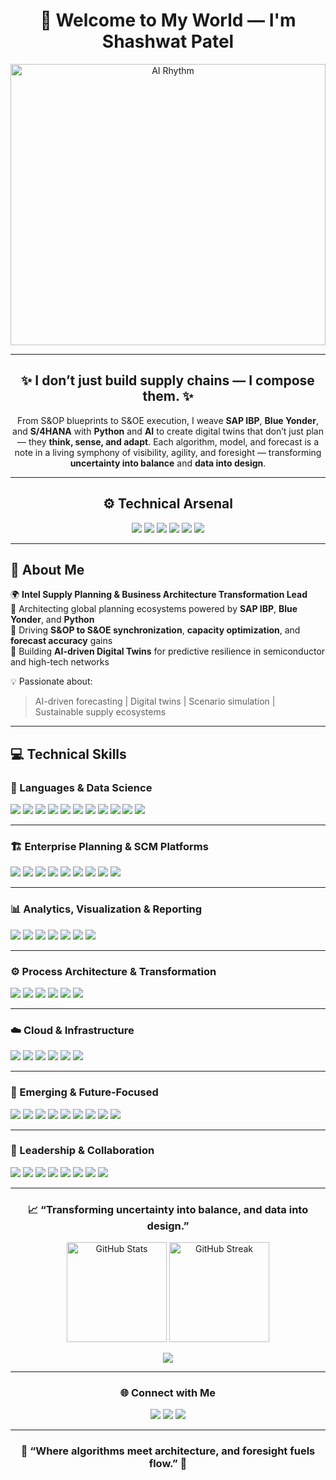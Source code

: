 <!-- HEADER -->
<h1 align="center">
  👋 Welcome to My World — I'm <b>Shashwat Patel</b>  
</h1>

<p align="center">
  <img src="https://media4.giphy.com/media/v1.Y2lkPTc5MGI3NjExNG05b3UzZHM5bHRtZXUwbTVpY3B1MjFyZ2xkcTJoZG04bGVhczUzeiZlcD12MV9pbnRlcm5hbF9naWZfYnlfaWQmY3Q9Zw/78XCFBGOlS6keY1Bil/giphy.gif" alt="AI Rhythm" width="100%" height="450">
</p>

---

<h2 align="center">
✨ I don’t just build supply chains — I compose them. ✨  
</h2>

<p align="center">
From S&OP blueprints to S&OE execution, I weave <b>SAP IBP</b>, <b>Blue Yonder</b>, and <b>S/4HANA</b> with <b>Python</b> and <b>AI</b>  
to create digital twins that don’t just plan — they <b>think, sense, and adapt</b>.  
Each algorithm, model, and forecast is a note in a living symphony of visibility, agility, and foresight —  
transforming <b>uncertainty into balance</b> and <b>data into design</b>.  
</p>

---

<h2 align="center">⚙️ Technical Arsenal</h2>
<p align="center">
  <img src="https://img.shields.io/badge/ERP-SAP%20IBP-0FAAFF?style=for-the-badge&logo=sap&logoColor=white">
  <img src="https://img.shields.io/badge/Planning-Blue%20Yonder-0067FF?style=for-the-badge&logo=bytedance&logoColor=white">
  <img src="https://img.shields.io/badge/ERP-SAP%20S4HANA-0FAAFF?style=for-the-badge&logo=sap&logoColor=white">
  <img src="https://img.shields.io/badge/Analytics-Python-3776AB?style=for-the-badge&logo=python&logoColor=white">
  <img src="https://img.shields.io/badge/Optimization-MILP-003B57?style=for-the-badge&logo=matlab&logoColor=white">
  <img src="https://img.shields.io/badge/AI-Generative%20Planning-8A2BE2?style=for-the-badge&logo=openai&logoColor=white">
</p>

---

## 💼 About Me  

🌍 **Intel Supply Planning & Business Architecture Transformation Lead**  
🔹 Architecting global planning ecosystems powered by **SAP IBP**, **Blue Yonder**, and **Python**  
🔹 Driving **S&OP to S&OE synchronization**, **capacity optimization**, and **forecast accuracy** gains  
🔹 Building **AI-driven Digital Twins** for predictive resilience in semiconductor and high-tech networks  

💡 Passionate about:
> AI-driven forecasting | Digital twins | Scenario simulation | Sustainable supply ecosystems

---

## 💻 Technical Skills  

### 🧠 Languages & Data Science  
![](https://img.shields.io/badge/Code-Python-3776AB?style=flat&logo=python)
![](https://img.shields.io/badge/Code-SQL-336791?style=flat&logo=postgresql)
![](https://img.shields.io/badge/Tool-Pandas-150458?style=flat&logo=pandas)
![](https://img.shields.io/badge/Tool-Numpy-013243?style=flat&logo=numpy)
![](https://img.shields.io/badge/Tool-ScikitLearn-F7931E?style=flat&logo=scikitlearn)
![](https://img.shields.io/badge/Tool-Matplotlib-1194F0?style=flat&logo=plotly)
![](https://img.shields.io/badge/Tool-PyTorch-EE4C2C?style=flat&logo=pytorch)
![](https://img.shields.io/badge/Tool-TensorFlow-FF6F00?style=flat&logo=tensorflow)
![](https://img.shields.io/badge/Tool-OpenAI-412991?style=flat&logo=openai)
![](https://img.shields.io/badge/Code-R-276DC3?style=flat&logo=r)
![](https://img.shields.io/badge/Tool-Anaconda-44A833?style=flat&logo=anaconda)

---

### 🏗️ Enterprise Planning & SCM Platforms  
![](https://img.shields.io/badge/ERP-SAP%20IBP-0FAAFF?style=flat&logo=sap)
![](https://img.shields.io/badge/ERP-SAP%20APO-0FAAFF?style=flat&logo=sap)
![](https://img.shields.io/badge/ERP-SAP%20S4HANA-0FAAFF?style=flat&logo=sap)
![](https://img.shields.io/badge/Planning-Blue%20Yonder-0067FF?style=flat&logo=bytedance)
![](https://img.shields.io/badge/Planning-Kinaxis%20RapidResponse-FF3333?style=flat&logo=kinaxis)
![](https://img.shields.io/badge/Optimization-MILP-003B57?style=flat&logo=matlab)
![](https://img.shields.io/badge/Simulation-Digital%20Twin-20B2AA?style=flat&logo=tensorflow)
![](https://img.shields.io/badge/Process-S&OP%20%2F%20S&OE-F80000?style=flat&logo=databricks)
![](https://img.shields.io/badge/Framework-APS-4B0082?style=flat&logo=ibm)

---

### 📊 Analytics, Visualization & Reporting  
![](https://img.shields.io/badge/BI-Power%20BI-F2C811?style=flat&logo=powerbi)
![](https://img.shields.io/badge/BI-Tableau-E97627?style=flat&logo=tableau)
![](https://img.shields.io/badge/BI-Excel-217346?style=flat&logo=microsoftexcel)
![](https://img.shields.io/badge/Visualization-Plotly-3F4F75?style=flat&logo=plotly)
![](https://img.shields.io/badge/Visualization-Seaborn-4B8BBE?style=flat&logo=python)
![](https://img.shields.io/badge/Database-MySQL-4479A1?style=flat&logo=mysql)
![](https://img.shields.io/badge/Database-SQL%20Server-CC2927?style=flat&logo=microsoftsqlserver)

---

### ⚙️ Process Architecture & Transformation  
![](https://img.shields.io/badge/Methodology-Lean-2C9AB7?style=flat&logo=leanpub)
![](https://img.shields.io/badge/Methodology-Six%20Sigma-009999?style=flat)
![](https://img.shields.io/badge/Methodology-Change%20Management-FF8C00?style=flat&logo=oracle)
![](https://img.shields.io/badge/Architecture-Capability%20Roadmap-0078D7?style=flat&logo=microsoftvisio)
![](https://img.shields.io/badge/Architecture-ERP%20Integration-0FAAFF?style=flat&logo=sap)
![](https://img.shields.io/badge/Transformation-Continuous%20Improvement-6DB33F?style=flat&logo=asana)

---

### ☁️ Cloud & Infrastructure  
![](https://img.shields.io/badge/Cloud-Azure-0078D7?style=flat&logo=microsoftazure)
![](https://img.shields.io/badge/Cloud-AWS-FF9900?style=flat&logo=amazonaws)
![](https://img.shields.io/badge/Platform-ETL-4A90E2?style=flat&logo=airbyte)
![](https://img.shields.io/badge/Platform-Big%20Data-66CCFF?style=flat&logo=apachehadoop)
![](https://img.shields.io/badge/API-Integration-00C7B7?style=flat&logo=swagger)
![](https://img.shields.io/badge/Infrastructure-HPC-FCC624?style=flat&logo=linux)

---

### 🧭 Emerging & Future-Focused  
![](https://img.shields.io/badge/Focus-Industry%204.0-0078D7?style=flat&logo=siemens)
![](https://img.shields.io/badge/Focus-Generative%20AI-8A2BE2?style=flat&logo=openai)
![](https://img.shields.io/badge/Focus-Circular%20Economy-32CD32?style=flat&logo=leaflet)
![](https://img.shields.io/badge/Focus-Sustainability-228B22?style=flat&logo=leaflet)
![](https://img.shields.io/badge/Focus-Digital%20Twin-20B2AA?style=flat&logo=tensorflow)
![](https://img.shields.io/badge/Focus-Blockchain%20Traceability-121D33?style=flat&logo=blockchaindotcom)
![](https://img.shields.io/badge/Focus-Edge%20Analytics-1E90FF?style=flat&logo=cisco)
![](https://img.shields.io/badge/Focus-Cognitive%20Planning-7A1FA2?style=flat&logo=openai)
![](https://img.shields.io/badge/Focus-Smart%20Manufacturing-4682B4?style=flat&logo=siemens)

---

### 🤝 Leadership & Collaboration  
![](https://img.shields.io/badge/Skill-Strategic%20Communication-00ACC1?style=flat&logo=googlechat)
![](https://img.shields.io/badge/Skill-Program%20Governance-4A154B?style=flat&logo=slack)
![](https://img.shields.io/badge/Skill-Cross%20Functional%20Leadership-0078D7?style=flat&logo=teams)
![](https://img.shields.io/badge/Skill-Agile%20Collaboration-0052CC?style=flat&logo=jira)
![](https://img.shields.io/badge/Skill-Stakeholder%20Management-3B82F6?style=flat&logo=asana)
![](https://img.shields.io/badge/Skill-Mentorship-FF4088?style=flat&logo=googlegroups)
![](https://img.shields.io/badge/Skill-Executive%20Reporting-B7472A?style=flat&logo=microsoftpowerpoint)
![](https://img.shields.io/badge/Skill-Partner%20Ecosystem%20Management-00C7B7?style=flat&logo=ibm)

---

<h3 align="center">📈 “Transforming uncertainty into balance, and data into design.”</h3>

<p align="center">
  <img src="https://github-readme-stats.vercel.app/api?username=shashp007&show_icons=true&theme=tokyonight&count_private=true" alt="GitHub Stats" height="160"/>
  <img src="https://github-readme-streak-stats.herokuapp.com/?user=shashp007&theme=tokyonight" alt="GitHub Streak" height="160"/>
</p>

<p align="center">
  <img src="https://github-profile-summary-cards.vercel.app/api/cards/profile-details?username=shashp007&theme=tokyonight">
</p>

---

<h3 align="center">🌐 Connect with Me</h3>
<p align="center">
  <a href="https://www.linkedin.com/in/spatel62/"><img src="https://img.shields.io/badge/LinkedIn-blue?style=for-the-badge&logo=linkedin&logoColor=white"></a>
  <a href="https://github.com/shashp007"><img src="https://img.shields.io/badge/GitHub-000000?style=for-the-badge&logo=github&logoColor=white"></a>
  <a href="mailto:11spatel11@gmail.com"><img src="https://img.shields.io/badge/Email-D14836?style=for-the-badge&logo=gmail&logoColor=white"></a>
</p>

---

<h3 align="center">
💫 “Where algorithms meet architecture, and foresight fuels flow.” 💫  
</h3>
